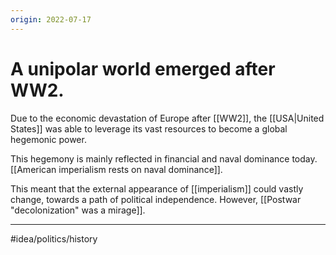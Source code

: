 ```yaml
---
origin: 2022-07-17
---
```

# A unipolar world emerged after WW2. 
Due to the economic devastation of Europe after [[WW2]], the [[USA|United States]] was able to leverage its vast resources to become a global hegemonic power. 

This hegemony is mainly reflected in financial and naval dominance today. [[American imperialism rests on naval dominance]].

This meant that the external appearance of [[imperialism]] could vastly change, towards a path of political independence. However, [[Postwar "decolonization" was a mirage]].

---
#idea/politics/history 